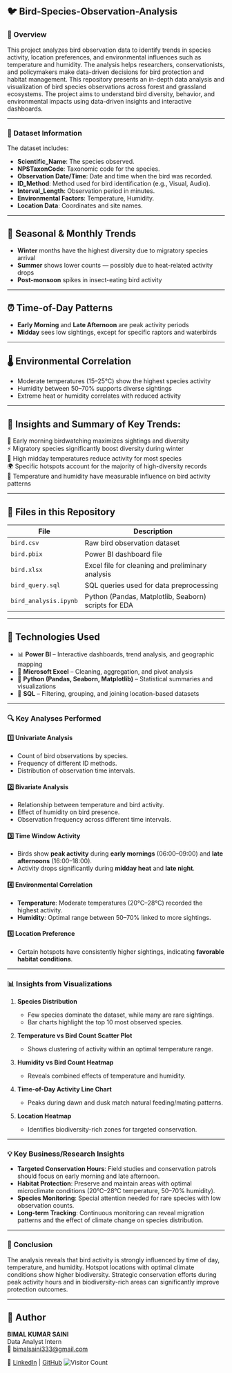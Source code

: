 ## 🐦 Bird-Species-Observation-Analysis

### 📌 Overview
This project analyzes bird observation data to identify trends in species activity, location preferences, and environmental influences such as temperature and humidity. The analysis helps researchers, conservationists, and policymakers make data-driven decisions for bird protection and habitat management. This repository presents an in-depth data analysis and visualization of bird species observations across forest and grassland ecosystems. The project aims to understand bird diversity, behavior, and environmental impacts using data-driven insights and interactive dashboards.

---

### 📂 Dataset Information
The dataset includes:
- **Scientific_Name**: The species observed.
- **NPSTaxonCode**: Taxonomic code for the species.
- **Observation Date/Time**: Date and time when the bird was recorded.
- **ID_Method**: Method used for bird identification (e.g., Visual, Audio).
- **Interval_Length**: Observation period in minutes.
- **Environmental Factors**: Temperature, Humidity.
- **Location Data**: Coordinates and site names.

---

## 📆 Seasonal & Monthly Trends
- **Winter** months have the highest diversity due to migratory species arrival  
- **Summer** shows lower counts — possibly due to heat-related activity drops  
- **Post-monsoon** spikes in insect-eating bird activity  

---

## ⏰ Time-of-Day Patterns
- **Early Morning** and **Late Afternoon** are peak activity periods  
- **Midday** sees low sightings, except for specific raptors and waterbirds  

---

## 🌡️ Environmental Correlation
- Moderate temperatures (15–25°C) show the highest species activity  
- Humidity between 50–70% supports diverse sightings  
- Extreme heat or humidity correlates with reduced activity  

---

## 🧠 Insights and Summary of Key Trends:
🚀 Early morning birdwatching maximizes sightings and diversity  
⚡ Migratory species significantly boost diversity during winter  
🛑 High midday temperatures reduce activity for most species  
🌍 Specific hotspots account for the majority of high-diversity records  
📌 Temperature and humidity have measurable influence on bird activity patterns  

---

## 📁 Files in this Repository
| File | Description |
|------|-------------|
| `bird.csv` | Raw bird observation dataset |
| `bird.pbix` | Power BI dashboard file |
| `bird.xlsx` | Excel file for cleaning and preliminary analysis |
| `bird_query.sql` | SQL queries used for data preprocessing |
| `bird_analysis.ipynb` | Python (Pandas, Matplotlib, Seaborn) scripts for EDA |

---

## 🚀 Technologies Used
- 📊 **Power BI** – Interactive dashboards, trend analysis, and geographic mapping  
- 📁 **Microsoft Excel** – Cleaning, aggregation, and pivot analysis  
- 🐍 **Python (Pandas, Seaborn, Matplotlib)** – Statistical summaries and visualizations  
- 🧮 **SQL** – Filtering, grouping, and joining location-based datasets  



---


### 🔍 Key Analyses Performed

#### 1️⃣ Univariate Analysis
- Count of bird observations by species.
- Frequency of different ID methods.
- Distribution of observation time intervals.

#### 2️⃣ Bivariate Analysis
- Relationship between temperature and bird activity.
- Effect of humidity on bird presence.
- Observation frequency across different time intervals.

#### 3️⃣ Time Window Activity
- Birds show **peak activity** during **early mornings** (06:00–09:00) and **late afternoons** (16:00–18:00).
- Activity drops significantly during **midday heat** and **late night**.

#### 4️⃣ Environmental Correlation
- **Temperature**: Moderate temperatures (20°C–28°C) recorded the highest activity.
- **Humidity**: Optimal range between 50–70% linked to more sightings.

#### 5️⃣ Location Preference
- Certain hotspots have consistently higher sightings, indicating **favorable habitat conditions**.

---

### 📊 Insights from Visualizations

1. **Species Distribution**  
   - Few species dominate the dataset, while many are rare sightings.
   - Bar charts highlight the top 10 most observed species.

2. **Temperature vs Bird Count Scatter Plot**  
   - Shows clustering of activity within an optimal temperature range.

3. **Humidity vs Bird Count Heatmap**  
   - Reveals combined effects of temperature and humidity.

4. **Time-of-Day Activity Line Chart**  
   - Peaks during dawn and dusk match natural feeding/mating patterns.

5. **Location Heatmap**  
   - Identifies biodiversity-rich zones for targeted conservation.

---

### 💡 Key Business/Research Insights
- **Targeted Conservation Hours**: Field studies and conservation patrols should focus on early morning and late afternoon.
- **Habitat Protection**: Preserve and maintain areas with optimal microclimate conditions (20°C–28°C temperature, 50–70% humidity).
- **Species Monitoring**: Special attention needed for rare species with low observation counts.
- **Long-term Tracking**: Continuous monitoring can reveal migration patterns and the effect of climate change on species distribution.

---

### 📌 Conclusion
The analysis reveals that bird activity is strongly influenced by time of day, temperature, and humidity. Hotspot locations with optimal climate conditions show higher biodiversity. Strategic conservation efforts during peak activity hours and in biodiversity-rich areas can significantly improve protection outcomes.

---


## 🙌 Author
**BIMAL KUMAR SAINI**  
Data Analyst Intern  
📧 bimalsaini333@gmail.com  


🔗 [LinkedIn](https://www.linkedin.com/in/bimalsaini333/) | [GitHub](https://github.com/SainiBimal)
![Visitor Count](https://komarev.com/ghpvc/?username=SainiBimal&style=flat-square)
